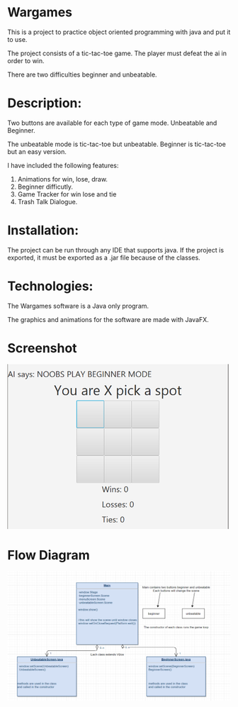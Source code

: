 # Wargames
This is a project to practice object oriented programming with java and put it to use.

The project consists of a tic-tac-toe game. The player must defeat the ai in order to win.

There are two difficulties beginner and unbeatable.


# Description:

Two buttons are available for each type of game mode. Unbeatable and Beginner.

The unbeatable mode is tic-tac-toe but unbeatable. Beginner is tic-tac-toe but an easy version.

I have included the following features:

1. Animations for win, lose, draw.
2. Beginner difficutly.
4. Game Tracker for win lose and tie
5. Trash Talk Dialogue.


# Installation:
The project can be run through any IDE that supports java. If the project is exported, it must be exported as a .jar file because of the classes.

# Technologies:
The Wargames software is a Java only program.

The graphics and animations for the software are made with JavaFX.

# Screenshot

<img src = "img/wargames.PNG" width= "500" >
 
 # Flow Diagram
 
 <img src = "img/WarGames_FlowDiagram.PNG" width= "1000" >
